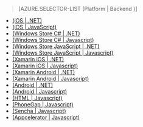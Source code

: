 > [AZURE.SELECTOR-LIST (Platform | Backend )]
-   [(iOS | .NET)][]
-   [(iOS | JavaScript)][]
-   [(Windows Store C# | .NET)][]
-   [(Windows Store C# | Javascript)][]
-   [(Windows Store JavaScript | .NET)][]
-   [(Windows Store JavaScript | Javascript)][]
-   [(Xamarin iOS | .NET)][]
-   [(Xamarin iOS | Javascript)][]
-   [(Xamarin Android | .NET)][]
-   [(Xamarin Android | Javascript)][]
-   [(Android | .NET)][]
-   [(Android | Javascript)][]
-   [(HTML | Javascript)][]
-   [(PhoneGap | Javascript)][]
-   [(Sencha | Javascript)][]
-   [(Appcelerator | Javascript)][]

  [(iOS | .NET)]: /it-it/documentation/articles/mobile-services-dotnet-backend-ios-get-started/
  [(iOS | JavaScript)]: /it-it/documentation/articles/mobile-services-ios-get-started/
  [(Windows Store C# | .NET)]: /it-it/documentation/articles/mobile-services-dotnet-backend-windows-store-dotnet-get-started/
  [(Windows Store C# | Javascript)]: /it-it/documentation/articles/mobile-services-javascript-backend-windows-store-dotnet-get-started/
  [(Windows Store JavaScript | .NET)]: /it-it/documentation/articles/mobile-services-dotnet-backend-windows-store-javascript-get-started/
  [(Windows Store JavaScript | Javascript)]: /it-it/documentation/articles/mobile-services-javascript-backend-windows-store-javascript-get-started/
  [(Xamarin iOS | .NET)]: /it-it/documentation/articles/mobile-services-dotnet-backend-xamarin-ios-get-started/
  [(Xamarin iOS | Javascript)]: /it-it/documentation/articles/partner-xamarin-mobile-services-ios-get-started/
  [(Xamarin Android | .NET)]: /it-it/documentation/articles/mobile-services-dotnet-backend-xamarin-android-get-started/
  [(Xamarin Android | Javascript)]: /it-it/documentation/articles/partner-xamarin-mobile-services-android-get-started/
  [(Android | .NET)]: /it-it/documentation/articles/mobile-services-dotnet-backend-android-get-started/
  [(Android | Javascript)]: /it-it/documentation/articles/mobile-services-android-get-started/
  [(HTML | Javascript)]: /it-it/documentation/articles/mobile-services-html-get-started/
  [(PhoneGap | Javascript)]: /it-it/documentation/articles/mobile-services-javascript-backend-phonegap-get-started/
  [(Sencha | Javascript)]: /it-it/documentation/articles/partner-sencha-mobile-services-get-started/
  [(Appcelerator | Javascript)]: /it-it/documentation/articles/partner-appcelerator-mobile-services-javascript-backend-appcelerator-get-started/
